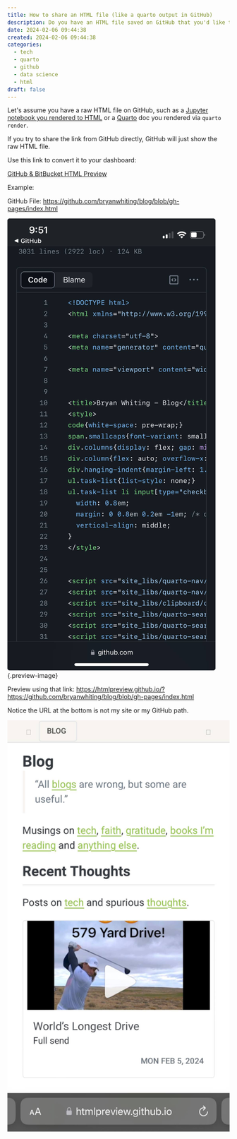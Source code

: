```yaml
---
title: How to share an HTML file (like a quarto output in GitHub)
description: Do you have an HTML file saved on GitHub that you'd like to share?
date: 2024-02-06 09:44:38
created: 2024-02-06 09:44:38
categories:
  - tech
  - quarto
  - github
  - data science
  - html
draft: false
---
```

Let's assume you have a raw HTML file on GitHub, such as a [Jupyter notebook you rendered to HTML](https://mljar.com/blog/jupyter-notebook-html/) or a [Quarto](https://quarto.org/docs/output-formats/html-basics.html) doc you rendered via `quarto render`.

If you try to share the link from GitHub directly, GitHub will just show the raw HTML file. 

Use this link to convert it to your dashboard:

[GitHub & BitBucket HTML Preview](https://htmlpreview.github.io/)

Example:

GitHub File: https://github.com/bryanwhiting/blog/blob/gh-pages/index.html

![Preview in GitHub](../img/screenshot-raw-html-on-github.jpeg){.preview-image}

Preview using that link: https://htmlpreview.github.io/?https://github.com/bryanwhiting/blog/blob/gh-pages/index.html

Notice the URL at the bottom is not my site or my GitHub path. 

![Render HTML](../img/screenshot-html-file-on-github-rendered.jpeg)
